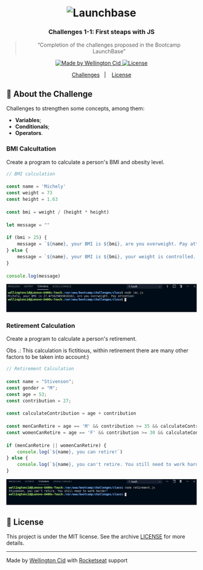 <h1 align="center">
    <img alt="Launchbase" src="https://storage.googleapis.com/golden-wind/bootcamp-launchbase/logo.png" width="400px" />
</h1>

<h3 align="center">
  Challenges 1-1: First steaps with JS
</h3>

<blockquote align="center">“Completion of the challenges proposed in the Bootcamp LaunchBase”</blockquote>

<p align="center">

  <a href="https://linkedin.com/in/wellingtoncid">
    <img alt="Made by Wellington Cid" src="https://img.shields.io/badge/made%20by-Wellington%20Cid-%23F8952D">
  </a>

  <a href="LICENSE" >
    <img alt="License" src="https://img.shields.io/badge/license-MIT-%23F8952D">
  </a>

</p>

<p align="center">
  <a href="#rocket-about-the-challenge">Challenges</a>&nbsp;&nbsp;&nbsp;|&nbsp;&nbsp;&nbsp;
  <a href="#memo-license">License</a>
</p>

## :rocket: About the Challenge

Challenges to strengthen some concepts, among them:

- **Variables**;
- **Conditionals**;
- **Operators**.

### BMI Calcultation

Create a program to calculate a person's BMI and obesity level.

```js
// BMI calculation

const name = 'Michely'
const weight = 73
const height = 1.63

const bmi = weight / (height * height)

let message = ""

if (bmi > 25) {
    message = `${name}, your BMI is ${bmi}, are you overweight. Pay attention!`
} else {
    message = `${name}, your BMI is ${bmi}, your weight is controlled. Very good!`
}

console.log(message)
```

<p>
  <img alt="Challenge1-1" src="./images/challenge1-1-imc.png"></img>
</p>


### Retirement Calculation

Create a program to calculate a person's retirement.
<p>Obs .: This calculation is fictitious, within retirement there are many other factors to be taken into account:)</p>

```js
// Retirement Calculation

const name = "Stivenson";
const gender = "M";
const age = 53;
const contribution = 27;

const calculateContribution = age + contribution

const menCanRetire = age == 'M' && contribution >= 35 && calculateContribution >= 95
const womenCanRetire = age == 'F' && contribution >= 30 && calculateContribution >= 85

if (menCanRetire || womenCanRetire) {
    console.log(`${name}, you can retire!`)
} else {
    console.log(`${name}, you can't retire. You still need to work harder!`)
}
```

<p>
  <img alt="Challenge1-1" src="./images/challenge1-1-retirement.png"></img>
</p>

## :memo: License

This project is under the MIT license. See the archive [LICENSE](/LICENSE) for more details.

---

Made by [Wellington Cid](https://linkedin.com/in/wellingtoncid) with [Rocketseat](https://rocketseat.com.br) support
